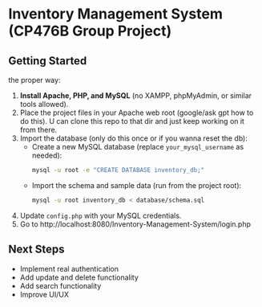 # Inventory Management System (CP476B Group Project)

## Getting Started

the proper way:

1. **Install Apache, PHP, and MySQL** (no XAMPP, phpMyAdmin, or similar tools allowed).
2. Place the project files in your Apache web root (google/ask gpt how to do this). U can clone this repo to that dir and just keep working on it from there.
3. Import the database (only do this once or if you wanna reset the db):
   - Create a new MySQL database (replace `your_mysql_username` as needed):
     ```sh
     mysql -u root -e "CREATE DATABASE inventory_db;"
     ```
   - Import the schema and sample data (run from the project root):
     ```sh
     mysql -u root inventory_db < database/schema.sql
     ```
4. Update `config.php` with your MySQL credentials.
5. Go to http://localhost:8080/Inventory-Management-System/login.php

## Next Steps

- Implement real authentication
- Add update and delete functionality
- Add search functionality
- Improve UI/UX

```

```
